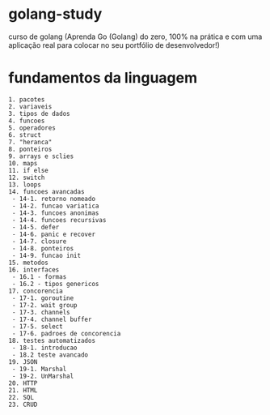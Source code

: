 # golang-study
curso de golang (Aprenda Go (Golang) do zero, 100% na prática e com uma aplicação real para colocar no seu portfólio de desenvolvedor!)

# fundamentos da linguagem
    1. pacotes
    2. variaveis
    3. tipos de dados
    4. funcoes
    5. operadores
    6. struct
    7. "heranca"
    8. ponteiros
    9. arrays e sclies
    10. maps
    11. if else
    12. switch
    13. loops
    14. funcoes avancadas
     - 14-1. retorno nomeado
     - 14-2. funcao variatica
     - 14-3. funcoes anonimas
     - 14-4. funcoes recursivas
     - 14-5. defer
     - 14-6. panic e recover
     - 14-7. closure
     - 14-8. ponteiros
     - 14-9. funcao init
    15. metodos
    16. interfaces
     - 16.1 - formas
     - 16.2 - tipos genericos
    17. concorencia
     - 17-1. goroutine
     - 17-2. wait group
     - 17-3. channels
     - 17-4. channel buffer
     - 17-5. select
     - 17-6. padroes de concorencia
    18. testes automatizados
     - 18-1. introducao
     - 18.2 teste avancado
    19. JSON
     - 19-1. Marshal
     - 19-2. UnMarshal
    20. HTTP
    21. HTML
    22. SQL
    23. CRUD


